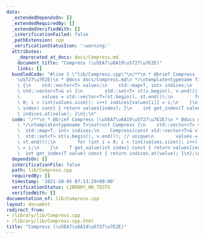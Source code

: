 ```yaml
---
data:
  _extendedDependsOn: []
  _extendedRequiredBy: []
  _extendedVerifiedWith: []
  _isVerificationFailed: false
  _pathExtension: cpp
  _verificationStatusIcon: ':warning:'
  attributes:
    _deprecated_at_docs: docs/Compress.md
    document_title: "Compress (\u5EA7\u6A19\u5727\u7E2E)"
    links: []
  bundledCode: "#line 1 \"lib/Compress.cpp\"\n/**\n * @brief Compress (\u5EA7\u6A19\
    \u5727\u7E2E)\n * @docs docs/Compress.md\n */\ntemplate<typename T>\nstruct Compress\
    \ {\n    std::vector<T> values;\n    std::map<T, int> indices;\n    Compress(const\
    \ std::vector<T>& v) {\n        std::set<T> st(v.begin(), v.end()); // unique\n\
    \        values = std::vector<T>(st.begin(), st.end());\n        for (int i =\
    \ 0; i < (int)values.size(); i++) indices[values[i]] = i;\n    }\n    T get_value(int\
    \ index) const { return values[index]; }\n    int get_index(T value) const { return\
    \ indices.at(value); }\n};\n"
  code: "/**\n * @brief Compress (\u5EA7\u6A19\u5727\u7E2E)\n * @docs docs/Compress.md\n\
    \ */\ntemplate<typename T>\nstruct Compress {\n    std::vector<T> values;\n  \
    \  std::map<T, int> indices;\n    Compress(const std::vector<T>& v) {\n      \
    \  std::set<T> st(v.begin(), v.end()); // unique\n        values = std::vector<T>(st.begin(),\
    \ st.end());\n        for (int i = 0; i < (int)values.size(); i++) indices[values[i]]\
    \ = i;\n    }\n    T get_value(int index) const { return values[index]; }\n  \
    \  int get_index(T value) const { return indices.at(value); }\n};\n"
  dependsOn: []
  isVerificationFile: false
  path: lib/Compress.cpp
  requiredBy: []
  timestamp: '2021-10-05 07:13:29+09:00'
  verificationStatus: LIBRARY_NO_TESTS
  verifiedWith: []
documentation_of: lib/Compress.cpp
layout: document
redirect_from:
- /library/lib/Compress.cpp
- /library/lib/Compress.cpp.html
title: "Compress (\u5EA7\u6A19\u5727\u7E2E)"
---
```

